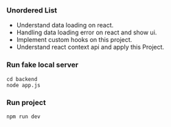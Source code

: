 ### Unordered List

- Understand data loading on react.
- Handling data loading error on react and show ui.
- Implement custom hooks on this project.
- Understand react context api and apply this Project.

### Run fake local server

```
cd backend
node app.js
```

### Run project

```
npm run dev
```
